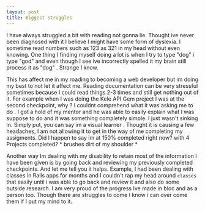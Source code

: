```yaml
---
layout: post
title: Biggest struggles
---
```


I have always struggled a bit with reading not gonna lie. Thought ive never been diagnosed with it I believe I might have some form of dyslexia. I sometime read numbers such as 123 as 321 in my head without even knowing. One thing I finding myself doing a lot is when I try to type "dog" i type "god" and even though I see ive incorrectly spelled it my brain still process it as "dog" . Strange I know.

This has affect me in my roading to becoming a web developer but im doing my best to not let it affect me. Reading documentation can be very stressful sometimes because I could read things 2-3 times and still get nothing out of it. For example when I was doing the Kele API Gem project I was at the second checkpoint, why ? I couldnt comprehend what it was asking me to do . I got a hold of my mentor and he was able to easily explain what I was suppose to do and it was something completely simple. I just wasn't sinking in. Simply put, you can say im a visual learner . Thought it is causing a few headaches, I am not allowing it to get in the way of me completing my assigments. Did I happen to say im at 150% completed right now? with 4 Projects completed? * brushes dirt of my shoulder *

Another way Im dealing with my disability to retain most of the information I have been given is by going back and reviewing my previously completed checkpoints. And let me tell you it helps. Example, I had been dealing with classes in Rails apps for months and I couldn't rap my head around `classes` that easily until i was able to go back and review it and also do some outside research. I am very proud of the progress Ive made in bloc and as a person too. Though there are struggles to come I know i can over come them if I put my mind to it.
